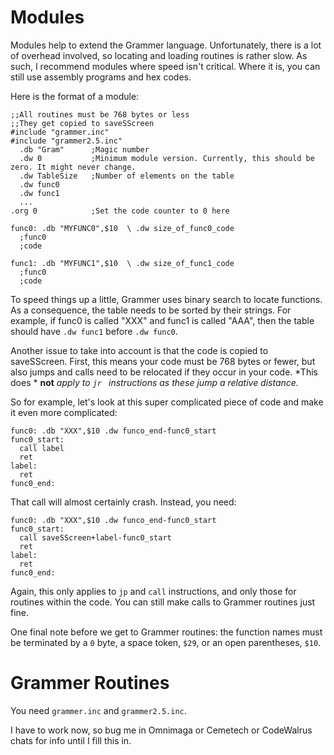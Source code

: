 # Modules

Modules help to extend the Grammer language. Unfortunately, there is a lot of overhead involved, so locating and loading routines is rather slow. As such, I recommend modules where speed isn't critical. Where it is, you can still use assembly programs and hex codes.

Here is the format of a module:
```
;;All routines must be 768 bytes or less
;;They get copied to saveSScreen
#include "grammer.inc"
#include "grammer2.5.inc"
  .db "Gram"      ;Magic number
  .dw 0           ;Minimum module version. Currently, this should be zero. It might never change.
  .dw TableSize   ;Number of elements on the table
  .dw func0
  .dw func1
  ...
.org 0            ;Set the code counter to 0 here

func0: .db "MYFUNC0",$10  \ .dw size_of_func0_code
  ;func0
  ;code

func1: .db "MYFUNC1",$10  \ .dw size_of_func1_code
  ;func0
  ;code

```
To speed things up a little, Grammer uses binary search to locate functions. As a consequence, the table needs to be sorted by their strings. For example, if func0 is called "XXX" and func1 is called "AAA", then the table should have `.dw func1` before `.dw func0`.

Another issue to take into account is that the code is copied to saveSScreen. First, this means your code must be 768 bytes or fewer, but also jumps and calls need to be relocated if they occur in your code. *This does * **not** *apply to `jr ` instructions as these jump a relative distance.*

So for example, let's look at this super complicated piece of code and make it even more complicated:
```
func0: .db "XXX",$10 .dw funco_end-func0_start
func0_start:
  call label
  ret
label:
  ret
func0_end:
```
That call will almost certainly crash. Instead, you need:
```
func0: .db "XXX",$10 .dw funco_end-func0_start
func0_start:
  call saveSScreen+label-func0_start
  ret
label:
  ret
func0_end:
```
Again, this only applies to `jp` and `call` instructions, and only those for routines within the code. You can still make calls to Grammer routines just fine.

One final note before we get to Grammer routines: the function names must be terminated by a `0` byte, a space token, `$29`, or an open parentheses, `$10`.

# Grammer Routines

You need `grammer.inc` and `grammer2.5.inc`.

I have to work now, so bug me in Omnimaga or Cemetech or CodeWalrus chats for info until I fill this in.
